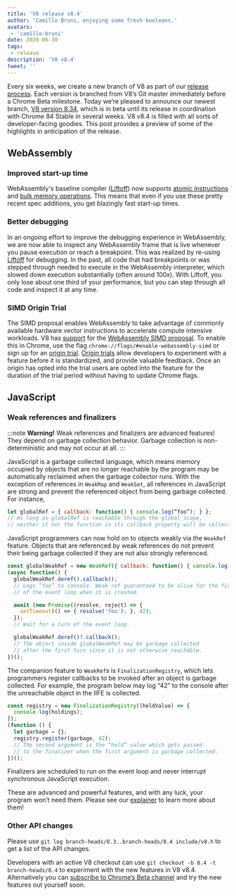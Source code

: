 ```yaml
---
title: 'V8 release v8.4'
author: 'Camillo Bruni, enjoying some fresh booleans.'
avatars:
 - 'camillo-bruni'
date: 2020-06-30
tags:
 - release
description: 'V8 v8.4'
tweet: ''
---
```


Every six weeks, we create a new branch of V8 as part of our [release process](https://v8.dev/docs/release-process). Each version is branched from V8’s Git master immediately before a Chrome Beta milestone. Today we’re pleased to announce our newest branch, [V8 version 8.34](https://chromium.googlesource.com/v8/v8.git/+log/branch-heads/8.4), which is in beta until its release in coordination with Chrome 84 Stable in several weeks. V8 v8.4 is filled with all sorts of developer-facing goodies. This post provides a preview of some of the highlights in anticipation of the release.

## WebAssembly

### Improved start-up time

WebAssembly's baseline compiler ([Liftoff](https://v8.dev/blog/liftoff)) now supports [atomic instructions](https://github.com/WebAssembly/threads) and [bulk memory operations](https://github.com/WebAssembly/bulk-memory-operations). This means that even if you use these pretty recent spec additions, you get blazingly fast start-up times.

### Better debugging

In an ongoing effort to improve the debugging experience in WebAssembly, we are now able to inspect any WebAssembly frame that is live whenever you pause execution or reach a breakpoint.
This was realized by re-using [Liftoff](https://v8.dev/blog/liftoff) for debugging. In the past, all code that had breakpoints or was stepped through needed to execute in the WebAssembly interpreter, which slowed down execution substantially (often around 100x). With Liftoff, you only lose about one third of your performance, but you can step through all code and inspect it at any time.

### SIMD Origin Trial

The SIMD proposal enables WebAssembly to take advantage of commonly available hardware vector instructions to accelerate compute intensive workloads. V8 has [support](https://v8.dev/features/simd) for the [WebAssembly SIMD proposal](https://github.com/WebAssembly/simd). To enable this in Chrome, use the flag `chrome://flags/#enable-webassembly-simd` or sign up for an [origin trial](https://developers.chrome.com/origintrials/#/view_trial/-4708513410415853567). [Origin trials](https://github.com/GoogleChrome/OriginTrials/blob/gh-pages/developer-guide.md) allow developers to experiment with a feature before it is standardized, and provide valuable feedback. Once an origin has opted into the trial users are opted into the feature for the duration of the trial period without having to update Chrome flags.

## JavaScript

### Weak references and finalizers

:::note
**Warning!** Weak references and finalizers are advanced features! They depend on garbage collection behavior. Garbage collection is non-deterministic and may not occur at all.
:::

JavaScript is a garbage collected language, which means memory occupied by objects that are no longer reachable by the program may be automatically reclaimed when the garbage collector runs. With the exception of references in `WeakMap` and `WeakSet`, all references in JavaScript are strong and prevent the referenced object from being garbage collected. For instance,

```javascript
let globalRef = { callback: function() { console.log(“foo”); } };
// As long as globalRef is reachable through the global scope,
// neither it nor the function in its callback property will be collected.
```

JavaScript programmers can now hold on to objects weakly via the `WeakRef` feature. Objects that are referenced by weak references do not prevent their being garbage collected if they are not also strongly referenced.

```javascript
const globalWeakRef = new WeakRef({ callback: function() { console.log(“foo”); });
(async function() {
  globalWeakRef.deref().callback();
  // Logs “foo” to console. Weak ref guaranteed to be alive for the first turn
  // of the event loop when it is created.

  await (new Promise((resolve, reject) => {
    setTimeout(() => { resolve('foo'); }, 42);
  });
  // Wait for a turn of the event loop.

  globalWeakRef.deref()?.callback();
  // The object inside globalWeakRef may be garbage collected
  // after the first turn since it is not otherwise reachable.
})();
```

The companion feature to `WeakRef`s is `FinalizationRegistry`, which lets programmers register callbacks to be invoked after an object is garbage collected. For example, the program below may log “42” to the console after the unreachable object in the IIFE is collected.

```javascript
const registry = new FinalizationRegistry((heldValue) => {
  console.log(holdings);
});
(function () {
  let garbage = {};
  registry.register(garbage, 42);
  // The second argument is the “held” value which gets passed
  // to the finalizer when the first argument is garbage collected.
})();
```

Finalizers are scheduled to run on the event loop and never interrupt synchronous JavaScript execution.

These are advanced and powerful features, and with any luck, your program won’t need them. Please see our [explainer](https://v8.dev/features/weak-references) to learn more about them!

### Other API changes

Please use `git log branch-heads/8.3..branch-heads/8.4 include/v8.h` to get a list of the API changes.

Developers with an active V8 checkout can use `git checkout -b 8.4 -t branch-heads/8.4` to experiment with the new features in V8 v8.4. Alternatively you can [subscribe to Chrome’s Beta channel](https://www.google.com/chrome/browser/beta.html) and try the new features out yourself soon.
